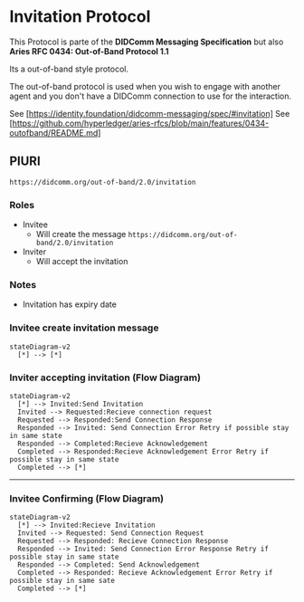 # Invitation Protocol

This Protocol is parte of the **DIDComm Messaging Specification** but also **Aries RFC 0434: Out-of-Band Protocol 1.1**

Its a out-of-band style protocol.

The out-of-band protocol is used when you wish to engage with another agent and you don't have a DIDComm connection to use for the interaction.

See [https://identity.foundation/didcomm-messaging/spec/#invitation]
See [https://github.com/hyperledger/aries-rfcs/blob/main/features/0434-outofband/README.md]

## PIURI

`https://didcomm.org/out-of-band/2.0/invitation`

### Roles

- Invitee
  - Will create the message `https://didcomm.org/out-of-band/2.0/invitation`
- Inviter
  - Will accept the invitation

### Notes

- Invitation has expiry date

### Invitee create invitation message

```mermaid
stateDiagram-v2
  [*] --> [*]
```

### Inviter accepting invitation (Flow Diagram)

```mermaid
stateDiagram-v2
  [*] --> Invited:Send Invitation
  Invited --> Requested:Recieve connection request
  Requested --> Responded:Send Connection Response
  Responded --> Invited: Send Connection Error Retry if possible stay in same state
  Responded --> Completed:Recieve Acknowledgement
  Completed --> Responded:Recieve Acknowledgement Error Retry if possible stay in same state
  Completed --> [*]
```

---

### Invitee Confirming (Flow Diagram)

```mermaid
stateDiagram-v2
  [*] --> Invited:Recieve Invitation 
  Invited --> Requested: Send Connection Request
  Requested --> Responded: Recieve Connection Response
  Responded --> Invited: Send Connection Error Response Retry if possible stay in same state
  Responded --> Completed: Send Acknowledgement
  Completed --> Responded: Recieve Acknowledgement Error Retry if possible stay in same sate
  Completed --> [*] 
```
